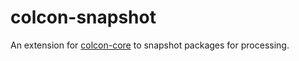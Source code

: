 # colcon-snapshot

An extension for [colcon-core](https://github.com/colcon/colcon-core) to snapshot packages for processing.
